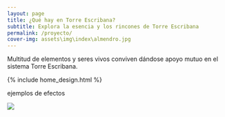 ```yaml
---
layout: page
title: ¿Qué hay en Torre Escribana?
subtitle: Explora la esencia y los rincones de Torre Escribana
permalink: /proyecto/
cover-img: assets\img\index\almendro.jpg
---
```

Multitud de elementos y seres vivos conviven dándose apoyo mutuo en el sistema Torre Escribana.

{% include home_design.html %}



ejemplos de efectos

<section class="principal">
      <!-- PRIMER EJEMPLO  -->
      <div class="zoom-basico">
        <img src="..\assets\img\proyecto\calabazas.jpg" alt="" />
      </div>
      <!-- SEGUNDO EJEMPLO  -->
      <div class="zoom-rotacion">
        <img src="..\assets\img\proyecto\lombrices.jpg" />
      </div>
      <!-- TERCER EJEMPLO  -->
      <div class="zoom-vertical">
        <img src="..\assets\img\proyecto\casaarbol.jpg" alt="" />
      </div>
      <!-- BONUS  -->
      <div class="zoom-color">
        <img src="..\assets\img\proyecto\libros.jpg" alt="" />
      </div>    
    </section>
    